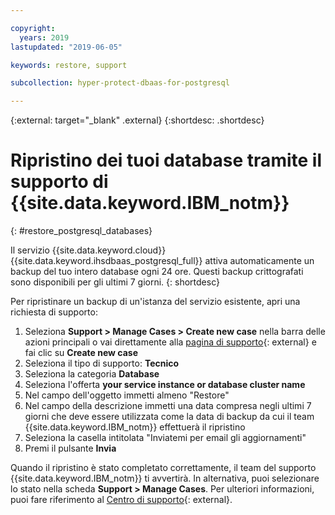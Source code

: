 ```yaml
---

copyright:
  years: 2019
lastupdated: "2019-06-05"

keywords: restore, support

subcollection: hyper-protect-dbaas-for-postgresql

---
```


{:external: target="_blank" .external}
{:shortdesc: .shortdesc}


# Ripristino dei tuoi database tramite il supporto di {{site.data.keyword.IBM_notm}}
{: #restore_postgresql_databases}

Il servizio {{site.data.keyword.cloud}} {{site.data.keyword.ihsdbaas_postgresql_full}} attiva automaticamente un backup del tuo intero database ogni 24 ore. Questi backup crittografati sono disponibili per gli ultimi 7 giorni.
{: shortdesc}

Per ripristinare un backup di un'istanza del servizio esistente, apri una richiesta di supporto:
1. Seleziona **Support > Manage Cases > Create new case** nella barra delle azioni principali o vai direttamente alla [pagina di supporto](https://cloud.ibm.com/unifiedsupport/cases/manage){: external} e fai clic su **Create new case**
2. Seleziona il tipo di supporto: **Tecnico**
3. Seleziona la categoria **Database**
4. Seleziona l'offerta **your service instance or database cluster name**
5. Nel campo dell'oggetto immetti almeno "Restore"
6. Nel campo della descrizione immetti una data compresa negli ultimi 7 giorni che deve essere utilizzata come la data di backup da cui il team {{site.data.keyword.IBM_notm}} effettuerà il ripristino
7. Seleziona la casella intitolata "Inviatemi per email gli aggiornamenti"
8. Premi il pulsante **Invia**

Quando il ripristino è stato completato correttamente, il team del supporto {{site.data.keyword.IBM_notm}} ti avvertirà. In alternativa, puoi selezionare lo stato nella scheda **Support > Manage Cases**. Per ulteriori informazioni, puoi fare riferimento al [Centro di supporto](https://cloud.ibm.com/unifiedsupport/supportcenter){: external}.
